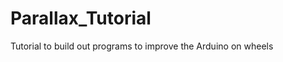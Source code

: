 Parallax_Tutorial
=================

Tutorial to build out programs to improve the Arduino on wheels
